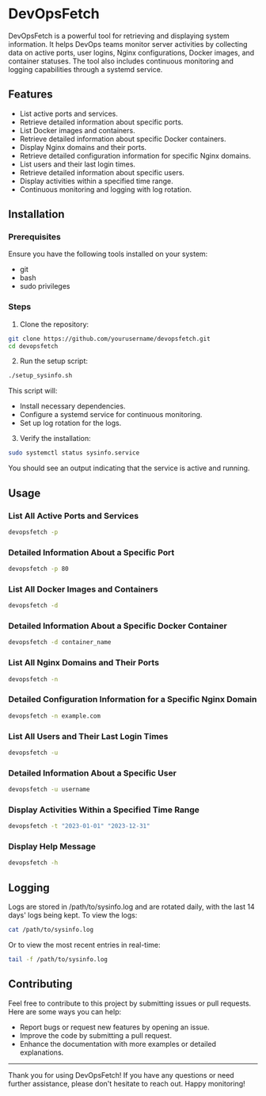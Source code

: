 # DevOpsFetch

DevOpsFetch is a powerful tool for retrieving and displaying system information. It helps DevOps teams monitor server activities by collecting data on active ports, user logins, Nginx configurations, Docker images, and container statuses. The tool also includes continuous monitoring and logging capabilities through a systemd service.

## Features

- List active ports and services.
- Retrieve detailed information about specific ports.
- List Docker images and containers.
- Retrieve detailed information about specific Docker containers.
- Display Nginx domains and their ports.
- Retrieve detailed configuration information for specific Nginx domains.
- List users and their last login times.
- Retrieve detailed information about specific users.
- Display activities within a specified time range.
- Continuous monitoring and logging with log rotation.

## Installation

### Prerequisites

Ensure you have the following tools installed on your system:

- git
- bash
- sudo privileges

### Steps

1. Clone the repository:

```bash
git clone https://github.com/yourusername/devopsfetch.git
cd devopsfetch
```

2. Run the setup script:

```bash
./setup_sysinfo.sh
```

This script will:
- Install necessary dependencies.
- Configure a systemd service for continuous monitoring.
- Set up log rotation for the logs.

3. Verify the installation:

```bash
sudo systemctl status sysinfo.service
```

You should see an output indicating that the service is active and running.

## Usage

### List All Active Ports and Services

```bash
devopsfetch -p
```

### Detailed Information About a Specific Port

```bash
devopsfetch -p 80
```

### List All Docker Images and Containers

```bash
devopsfetch -d
```

### Detailed Information About a Specific Docker Container

```bash
devopsfetch -d container_name
```

### List All Nginx Domains and Their Ports

```bash
devopsfetch -n
```

### Detailed Configuration Information for a Specific Nginx Domain

```bash
devopsfetch -n example.com
```

### List All Users and Their Last Login Times

```bash
devopsfetch -u
```

### Detailed Information About a Specific User

```bash
devopsfetch -u username
```

### Display Activities Within a Specified Time Range

```bash
devopsfetch -t "2023-01-01" "2023-12-31"
```

### Display Help Message

```bash
devopsfetch -h
```

## Logging

Logs are stored in /path/to/sysinfo.log and are rotated daily, with the last 14 days' logs being kept. To view the logs:

```bash
cat /path/to/sysinfo.log
```

Or to view the most recent entries in real-time:

```bash
tail -f /path/to/sysinfo.log
```

## Contributing

Feel free to contribute to this project by submitting issues or pull requests. Here are some ways you can help:

- Report bugs or request new features by opening an issue.
- Improve the code by submitting a pull request.
- Enhance the documentation with more examples or detailed explanations.

---

Thank you for using DevOpsFetch! If you have any questions or need further assistance, please don't hesitate to reach out. Happy monitoring!


